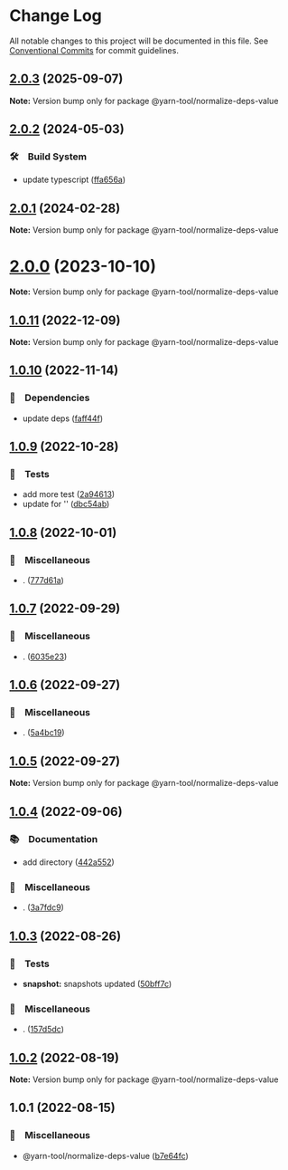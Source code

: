 # Change Log

All notable changes to this project will be documented in this file.
See [Conventional Commits](https://conventionalcommits.org) for commit guidelines.

## [2.0.3](https://github.com/bluelovers/ws-yarn-workspaces/compare/@yarn-tool/normalize-deps-value@2.0.2...@yarn-tool/normalize-deps-value@2.0.3) (2025-09-07)

**Note:** Version bump only for package @yarn-tool/normalize-deps-value





## [2.0.2](https://github.com/bluelovers/ws-yarn-workspaces/compare/@yarn-tool/normalize-deps-value@2.0.1...@yarn-tool/normalize-deps-value@2.0.2) (2024-05-03)



### 🛠　Build System

* update typescript ([ffa656a](https://github.com/bluelovers/ws-yarn-workspaces/commit/ffa656aefe53966db445d52234eb0efe4651e3dd))



## [2.0.1](https://github.com/bluelovers/ws-yarn-workspaces/compare/@yarn-tool/normalize-deps-value@2.0.0...@yarn-tool/normalize-deps-value@2.0.1) (2024-02-28)

**Note:** Version bump only for package @yarn-tool/normalize-deps-value





# [2.0.0](https://github.com/bluelovers/ws-yarn-workspaces/compare/@yarn-tool/normalize-deps-value@1.0.11...@yarn-tool/normalize-deps-value@2.0.0) (2023-10-10)

**Note:** Version bump only for package @yarn-tool/normalize-deps-value





## [1.0.11](https://github.com/bluelovers/ws-yarn-workspaces/compare/@yarn-tool/normalize-deps-value@1.0.10...@yarn-tool/normalize-deps-value@1.0.11) (2022-12-09)

**Note:** Version bump only for package @yarn-tool/normalize-deps-value





## [1.0.10](https://github.com/bluelovers/ws-yarn-workspaces/compare/@yarn-tool/normalize-deps-value@1.0.9...@yarn-tool/normalize-deps-value@1.0.10) (2022-11-14)



### 📌　Dependencies

* update deps ([faff44f](https://github.com/bluelovers/ws-yarn-workspaces/commit/faff44f1f5ad5066c747ea8d5d66fa10049c17fe))



## [1.0.9](https://github.com/bluelovers/ws-yarn-workspaces/compare/@yarn-tool/normalize-deps-value@1.0.8...@yarn-tool/normalize-deps-value@1.0.9) (2022-10-28)



### 🚨　Tests

* add more test ([2a94613](https://github.com/bluelovers/ws-yarn-workspaces/commit/2a94613d23fc12313e17e5202a39c5b836544ae0))
* update for '' ([dbc54ab](https://github.com/bluelovers/ws-yarn-workspaces/commit/dbc54ab3facc1d1a07a00093d0f557d370806cb9))



## [1.0.8](https://github.com/bluelovers/ws-yarn-workspaces/compare/@yarn-tool/normalize-deps-value@1.0.7...@yarn-tool/normalize-deps-value@1.0.8) (2022-10-01)



### 🔖　Miscellaneous

* . ([777d61a](https://github.com/bluelovers/ws-yarn-workspaces/commit/777d61af255146b2b1b1f364587c36a0f5bfc00c))



## [1.0.7](https://github.com/bluelovers/ws-yarn-workspaces/compare/@yarn-tool/normalize-deps-value@1.0.6...@yarn-tool/normalize-deps-value@1.0.7) (2022-09-29)



### 🔖　Miscellaneous

* . ([6035e23](https://github.com/bluelovers/ws-yarn-workspaces/commit/6035e2399f4f5a5f5e5ac56309b6dc37ffe91389))



## [1.0.6](https://github.com/bluelovers/ws-yarn-workspaces/compare/@yarn-tool/normalize-deps-value@1.0.5...@yarn-tool/normalize-deps-value@1.0.6) (2022-09-27)



### 🔖　Miscellaneous

* . ([5a4bc19](https://github.com/bluelovers/ws-yarn-workspaces/commit/5a4bc19a0a279a49e752d776279165e14c402427))



## [1.0.5](https://github.com/bluelovers/ws-yarn-workspaces/compare/@yarn-tool/normalize-deps-value@1.0.4...@yarn-tool/normalize-deps-value@1.0.5) (2022-09-27)

**Note:** Version bump only for package @yarn-tool/normalize-deps-value





## [1.0.4](https://github.com/bluelovers/ws-yarn-workspaces/compare/@yarn-tool/normalize-deps-value@1.0.3...@yarn-tool/normalize-deps-value@1.0.4) (2022-09-06)



### 📚　Documentation

* add directory ([442a552](https://github.com/bluelovers/ws-yarn-workspaces/commit/442a55232619f7fe2b9bad6f8eccfffc4f8f47d2))


### 🔖　Miscellaneous

* . ([3a7fdc9](https://github.com/bluelovers/ws-yarn-workspaces/commit/3a7fdc924ada93b1d0ac0160f8d77e46ff060588))



## [1.0.3](https://github.com/bluelovers/ws-yarn-workspaces/compare/@yarn-tool/normalize-deps-value@1.0.2...@yarn-tool/normalize-deps-value@1.0.3) (2022-08-26)



### 🚨　Tests

* **snapshot:** snapshots updated ([50bff7c](https://github.com/bluelovers/ws-yarn-workspaces/commit/50bff7c13e1b01eb551c9b2252cfe3d971da8db8))


### 🔖　Miscellaneous

* . ([157d5dc](https://github.com/bluelovers/ws-yarn-workspaces/commit/157d5dc8959261d9326f6e633987182898ae9670))



## [1.0.2](https://github.com/bluelovers/ws-yarn-workspaces/compare/@yarn-tool/normalize-deps-value@1.0.1...@yarn-tool/normalize-deps-value@1.0.2) (2022-08-19)

**Note:** Version bump only for package @yarn-tool/normalize-deps-value





## 1.0.1 (2022-08-15)


### 🔖　Miscellaneous

* @yarn-tool/normalize-deps-value ([b7e64fc](https://github.com/bluelovers/ws-yarn-workspaces/commit/b7e64fc829d14688017657797237ebb239556097))
